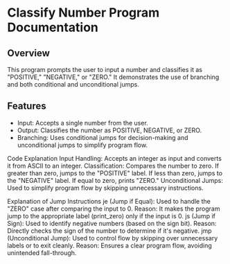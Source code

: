 # Classify Number Program Documentation

## Overview
This program prompts the user to input a number and classifies it as "POSITIVE," "NEGATIVE," or "ZERO." It demonstrates the use of branching and both conditional and unconditional jumps.

## Features
- Input: Accepts a single number from the user.
- Output: Classifies the number as POSITIVE, NEGATIVE, or ZERO.
- Branching: Uses conditional jumps for decision-making and unconditional jumps to simplify program flow.

Code Explanation
Input Handling: Accepts an integer as input and converts it from ASCII to an integer.
Classification:
Compares the number to zero.
If greater than zero, jumps to the "POSITIVE" label.
If less than zero, jumps to the "NEGATIVE" label.
If equal to zero, prints "ZERO."
Unconditional Jumps: Used to simplify program flow by skipping unnecessary instructions.

Explanation of Jump Instructions
je (Jump if Equal): Used to handle the "ZERO" case after comparing the input to 0.
Reason: It makes the program jump to the appropriate label (print_zero) only if the input is 0.
js (Jump if Sign): Used to identify negative numbers (based on the sign bit).
Reason: Directly checks the sign of the number to determine if it's negative.
jmp (Unconditional Jump): Used to control flow by skipping over unnecessary labels or to exit cleanly.
Reason: Ensures a clear program flow, avoiding unintended fall-through.